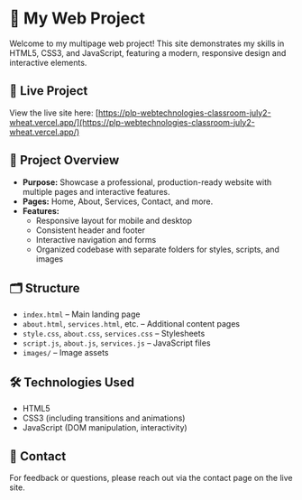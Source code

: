
# 🌟 My Web Project

Welcome to my multipage web project! This site demonstrates my skills in HTML5, CSS3, and JavaScript, featuring a modern, responsive design and interactive elements.

## 🚀 Live Project

View the live site here: [https://plp-webtechnologies-classroom-july2-wheat.vercel.app/](https://plp-webtechnologies-classroom-july2-wheat.vercel.app/)

## 📄 Project Overview

- **Purpose:** Showcase a professional, production-ready website with multiple pages and interactive features.
- **Pages:** Home, About, Services, Contact, and more.
- **Features:**
   - Responsive layout for mobile and desktop
   - Consistent header and footer
   - Interactive navigation and forms
   - Organized codebase with separate folders for styles, scripts, and images

## 🗂️ Structure

- `index.html` – Main landing page
- `about.html`, `services.html`, etc. – Additional content pages
- `style.css`, `about.css`, `services.css` – Stylesheets
- `script.js`, `about.js`, `services.js` – JavaScript files
- `images/` – Image assets

## 🛠️ Technologies Used

- HTML5
- CSS3 (including transitions and animations)
- JavaScript (DOM manipulation, interactivity)

## 📢 Contact

For feedback or questions, please reach out via the contact page on the live site.
